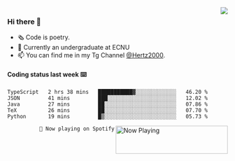 <img  align="right" src="https://github-readme-stats.vercel.app/api?username=BillChen2K&show_icons=true&count_private=true&hide_title=true">

### Hi there 👋

- 🗞 Code is poetry.
- 🌱 Currently an undergraduate at ECNU
- 📫 You can find me in my Tg Channel [@Hertz2000](https://t.me/Hertz2000).

#### Coding status last week ⌨️

<!--START_SECTION:waka-->
```text
TypeScript   2 hrs 38 mins   ███████████▓░░░░░░░░░░░░░   46.20 % 
JSON         41 mins         ███░░░░░░░░░░░░░░░░░░░░░░   12.02 % 
Java         27 mins         ██░░░░░░░░░░░░░░░░░░░░░░░   07.86 % 
TeX          26 mins         ██░░░░░░░░░░░░░░░░░░░░░░░   07.70 % 
Python       19 mins         █▒░░░░░░░░░░░░░░░░░░░░░░░   05.73 % 
```
<!--END_SECTION:waka-->


<div>
<a href="https://spotify-now-playing.billchen2k.vercel.app/now-playing?open">
   <img align="right" src="https://spotify-now-playing.billchen2k.vercel.app/now-playing" width="256" height="64" alt="Now Playing">
</a>
</div>

<div>
<p align="right"><code>🎵 Now playing on Spotify</code></p>
</div>

<!--
**BillChen2K/BillChen2K** is a ✨ _special_ ✨ repository because its `README.md` (this file) appears on your GitHub profile.

Here are some ideas to get you started:

- 🔭 I’m currently working on ...
- 🌱 I’m currently learning ...
- 👯 I’m looking to collaborate on ...
- 🤔 I’m looking for help with ...
- 💬 Ask me about ...
- 📫 How to reach me: ...
- 😄 Pronouns: ...
- ⚡ Fun fact: ...
-->
